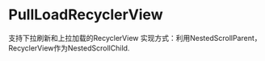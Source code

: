 # PullLoadRecyclerView
支持下拉刷新和上拉加载的RecyclerView
实现方式：利用NestedScrollParent，RecyclerView作为NestedScrollChild.
